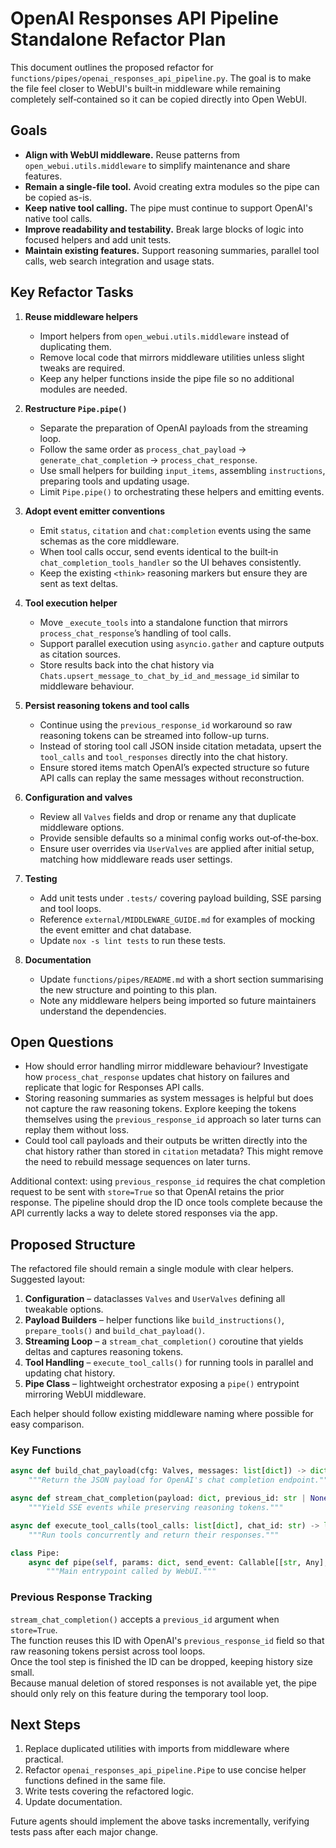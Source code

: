 # OpenAI Responses API Pipeline Standalone Refactor Plan

This document outlines the proposed refactor for `functions/pipes/openai_responses_api_pipeline.py`. The goal is to make the file feel closer to WebUI's built‑in middleware while remaining completely self‑contained so it can be copied directly into Open WebUI.

## Goals

- **Align with WebUI middleware.** Reuse patterns from `open_webui.utils.middleware` to simplify maintenance and share features.
- **Remain a single-file tool.** Avoid creating extra modules so the pipe can be copied as-is.
- **Keep native tool calling.** The pipe must continue to support OpenAI's native tool calls.
- **Improve readability and testability.** Break large blocks of logic into focused helpers and add unit tests.
- **Maintain existing features.** Support reasoning summaries, parallel tool calls, web search integration and usage stats.

## Key Refactor Tasks

1. **Reuse middleware helpers**
   - Import helpers from `open_webui.utils.middleware` instead of duplicating them.
   - Remove local code that mirrors middleware utilities unless slight tweaks are required.
   - Keep any helper functions inside the pipe file so no additional modules are needed.

2. **Restructure `Pipe.pipe()`**
   - Separate the preparation of OpenAI payloads from the streaming loop.
   - Follow the same order as `process_chat_payload` → `generate_chat_completion` → `process_chat_response`.
   - Use small helpers for building `input_items`, assembling `instructions`, preparing tools and updating usage.
   - Limit `Pipe.pipe()` to orchestrating these helpers and emitting events.

3. **Adopt event emitter conventions**
   - Emit `status`, `citation` and `chat:completion` events using the same schemas as the core middleware.
   - When tool calls occur, send events identical to the built‑in `chat_completion_tools_handler` so the UI behaves consistently.
   - Keep the existing `<think>` reasoning markers but ensure they are sent as text deltas.

4. **Tool execution helper**
   - Move `_execute_tools` into a standalone function that mirrors `process_chat_response`’s handling of tool calls.
   - Support parallel execution using `asyncio.gather` and capture outputs as citation sources.
   - Store results back into the chat history via `Chats.upsert_message_to_chat_by_id_and_message_id` similar to middleware behaviour.

5. **Persist reasoning tokens and tool calls**
   - Continue using the `previous_response_id` workaround so raw reasoning tokens can be streamed into follow-up turns.
   - Instead of storing tool call JSON inside citation metadata, upsert the `tool_calls` and `tool_responses` directly into the chat history.
   - Ensure stored items match OpenAI’s expected structure so future API calls can replay the same messages without reconstruction.

6. **Configuration and valves**
   - Review all `Valves` fields and drop or rename any that duplicate middleware options.
   - Provide sensible defaults so a minimal config works out‑of‑the‑box.
   - Ensure user overrides via `UserValves` are applied after initial setup, matching how middleware reads user settings.

7. **Testing**
   - Add unit tests under `.tests/` covering payload building, SSE parsing and tool loops.
   - Reference `external/MIDDLEWARE_GUIDE.md` for examples of mocking the event emitter and chat database.
   - Update `nox -s lint tests` to run these tests.

8. **Documentation**
   - Update `functions/pipes/README.md` with a short section summarising the new structure and pointing to this plan.
   - Note any middleware helpers being imported so future maintainers understand the dependencies.

## Open Questions

- How should error handling mirror middleware behaviour? Investigate how `process_chat_response` updates chat history on failures and replicate that logic for Responses API calls.
- Storing reasoning summaries as system messages is helpful but does not capture the raw reasoning tokens. Explore keeping the tokens themselves using the `previous_response_id` approach so later turns can replay them without loss.
- Could tool call payloads and their outputs be written directly into the chat history rather than stored in `citation` metadata? This might remove the need to rebuild message sequences on later turns.

Additional context: using `previous_response_id` requires the chat completion request to be sent with `store=True` so that OpenAI retains the prior response. The pipeline should drop the ID once tools complete because the API currently lacks a way to delete stored responses via the app.

## Proposed Structure

The refactored file should remain a single module with clear helpers.  
Suggested layout:

1. **Configuration** – dataclasses `Valves` and `UserValves` defining all tweakable options.
2. **Payload Builders** – helper functions like `build_instructions()`, `prepare_tools()` and `build_chat_payload()`.
3. **Streaming Loop** – a `stream_chat_completion()` coroutine that yields deltas and captures reasoning tokens.
4. **Tool Handling** – `execute_tool_calls()` for running tools in parallel and updating chat history.
5. **Pipe Class** – lightweight orchestrator exposing a `pipe()` entrypoint mirroring WebUI middleware.

Each helper should follow existing middleware naming where possible for easy comparison.

### Key Functions

```python
async def build_chat_payload(cfg: Valves, messages: list[dict]) -> dict:
    """Return the JSON payload for OpenAI's chat completion endpoint."""

async def stream_chat_completion(payload: dict, previous_id: str | None) -> AsyncIterator[Event]:
    """Yield SSE events while preserving reasoning tokens."""

async def execute_tool_calls(tool_calls: list[dict], chat_id: str) -> list[dict]:
    """Run tools concurrently and return their responses."""

class Pipe:
    async def pipe(self, params: dict, send_event: Callable[[str, Any], Awaitable[None]]):
        """Main entrypoint called by WebUI."""
```

### Previous Response Tracking

`stream_chat_completion()` accepts a `previous_id` argument when `store=True`.  
The function reuses this ID with OpenAI's `previous_response_id` field so that raw reasoning tokens persist across tool loops.  
Once the tool step is finished the ID can be dropped, keeping history size small.  
Because manual deletion of stored responses is not available yet, the pipe should only rely on this feature during the temporary tool loop.

## Next Steps

1. Replace duplicated utilities with imports from middleware where practical.
2. Refactor `openai_responses_api_pipeline.Pipe` to use concise helper functions defined in the same file.
3. Write tests covering the refactored logic.
4. Update documentation.

Future agents should implement the above tasks incrementally, verifying tests pass after each major change.
